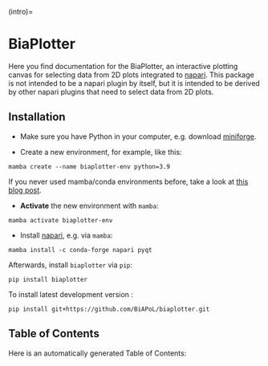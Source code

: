 (intro)=

# BiaPlotter

Here you find documentation for the BiaPlotter, an interactive plotting canvas for selecting data from 2D plots integrated to [napari](https://napari.org/stable/).
This package is not intended to be a napari plugin by itself, but it is intended to be derived by other napari plugins that need to select data from 2D plots.

## Installation

* Make sure you have Python in your computer, e.g. download [miniforge](https://conda-forge.org/download/).

* Create a new environment, for example, like this:

```
mamba create --name biaplotter-env python=3.9
```

If you never used mamba/conda environments before, take a look at [this blog post](https://biapol.github.io/blog/mara_lampert/getting_started_with_mambaforge_and_python/readme.html).

* **Activate** the new environment with `mamba`:

```
mamba activate biaplotter-env
```

* Install [napari](https://napari.org/stable/), e.g. via `mamba`:

```
mamba install -c conda-forge napari pyqt
```

Afterwards, install `biaplotter` via `pip`:

```
pip install biaplotter
```

To install latest development version :

```
pip install git+https://github.com/BiAPoL/biaplotter.git
```

## Table of Contents

Here is an automatically generated Table of Contents:

```{tableofcontents}
```

[github]: https://github.com/BiAPoL/biaplotter "GitHub source code repository for this project"
[tutorial]: https://docs.readthedocs.io/en/stable/tutorial/index.html "Official Read the Docs Tutorial"
[jb-docs]: https://jupyterbook.org/en/stable/ "Official Jupyter Book documentation"